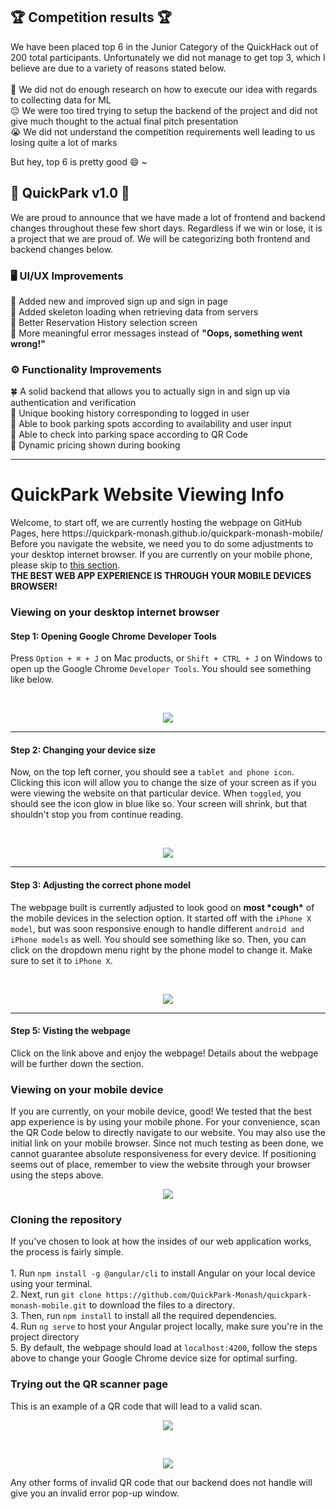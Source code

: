 <h2>🏆 Competition results 🏆</h2>
We have been placed top 6 in the Junior Category of the QuickHack out of 200 total participants. Unfortunately we did not manage to get top 3, which I believe are due to a variety of reasons stated below.<br>
<br>
🙍 We did not do enough research on how to execute our idea with regards to collecting data for ML <br>
😔 We were too tired trying to setup the backend of the project and did not give much thought to the actual final pitch presentation<br>
😭 We did not understand the competition requirements well leading to us losing quite a lot of marks<br>

But hey, top 6 is pretty good 😄 ~

<h2>🎉 QuickPark v1.0 🎉</h2>
We are proud to announce that we have made a lot of frontend and backend changes throughout these few short days. Regardless if we win or lose, it is a project that we are proud of. We will be categorizing both frontend and backend changes below. 

<h3>🖥️ UI/UX Improvements</h3>
🌹 Added new and improved sign up and sign in page <br>
🌻 Added skeleton loading when retrieving data from servers <br>
🌺 Better Reservation History selection screen <br>
🌼 More meaningful error messages instead of <b>"Oops, something went wrong!"</b> <br>

<h3>⚙️ Functionality Improvements</h3>
🍀 A solid backend that allows you to actually sign in and sign up via authentication and verification <br>
🍁 Unique booking history corresponding to logged in user <br>
🍂 Able to book parking spots according to availability and user input<br>
🌱 Able to check into parking space according to QR Code <br>
🌵 Dynamic pricing shown during booking <br>
<hr>

<h1>QuickPark Website Viewing Info</h1>
Welcome, to start off, we are currently hosting the webpage on GitHub Pages, here https://quickpark-monash.github.io/quickpark-monash-mobile/ Before you navigate the website, we need you to do some adjustments to your desktop internet browser. If you are currently on your mobile phone, please skip to <a href="https://github.com/QuickPark-Monash/quickpark-monash-mobile#viewing-on-your-mobile-device">this section</a>. <br>
<b>THE BEST WEB APP EXPERIENCE IS THROUGH YOUR MOBILE DEVICES BROWSER!</b>

<h3>Viewing on your desktop internet browser</h3> 
<h4>Step 1: Opening Google Chrome Developer Tools</h4>
Press <code>Option + ⌘ + J</code> on Mac products, or <code>Shift + CTRL + J</code> on Windows to open up the Google Chrome <code>Developer Tools</code>. You should see something like below.

&nbsp;

<p align=center><img src="https://user-images.githubusercontent.com/63769232/145387667-18a9bf31-4138-4160-8e04-98e6793319a5.png"></p>

<hr>

<h4>Step 2: Changing your device size</h4>
Now, on the top left corner, you should see a <code>tablet and phone icon</code>. Clicking this icon will allow you to change the size of your screen as if you were viewing the website on that particular device. When <code>toggled</code>, you should see the icon glow in blue like so. Your screen will shrink, but that shouldn't stop you from continue reading.<br>

&nbsp;

<p align=center><img src="https://user-images.githubusercontent.com/63769232/145388232-53120a06-fb2c-495f-a941-81469df3e917.png"></p>

<hr>

<h4>Step 3: Adjusting the correct phone model</h4>
The webpage built is currently adjusted to look good on <b>most *cough*</b> of the mobile devices in the selection option. It started off with the <code>iPhone X model</code>, but was soon responsive enough to handle different <code>android and iPhone models</code> as well. You should see something like so. Then, you can click on the dropdown menu right by the phone model to change it. Make sure to set it to <code>iPhone X</code>.<br>

&nbsp;

<p align=center><img src="https://user-images.githubusercontent.com/63769232/145395423-221c4e03-6e79-43d3-a3a7-8e25697efecb.png"></p>

<hr>

<!-- <p align="center"><img src="https://user-images.githubusercontent.com/63769232/145386908-3be43c98-15f0-4050-94b4-732cb39d9f12.png"></p> -->

<h4>Step 5: Visting the webpage</h4>
Click on the link above and enjoy the webpage! Details about the webpage will be further down the section. 

<h3>Viewing on your mobile device</h3> 
If you are currently, on your mobile device, good! We tested that the best app experience is by using your mobile phone. For your convenience, scan the QR Code below to directly navigate to our website. You may also use the initial link on your mobile browser. Since not much testing as been done, we cannot guarantee absolute responsiveness for every device. If positioning seems out of place, remember to view the website through your browser using the steps above. 

<p align=center><img src="https://user-images.githubusercontent.com/63769232/145398637-ff67dcaf-bc76-42c3-9ca4-33e7e164207c.png"></p>


<h3>Cloning the repository</h3>
If you've chosen to look at how the insides of our web application works, the process is fairly simple. <br><br>
1. Run <code>npm install -g @angular/cli</code> to install Angular on your local device using your terminal.<br>
2. Next, run <code>git clone https://github.com/QuickPark-Monash/quickpark-monash-mobile.git</code> to download the files to a directory.<br>
3. Then, run <code>npm install</code> to install all the required dependencies.<br>
4. Run <code>ng serve</code> to host your Angular project locally, make sure you're in the project directory<br>
5. By default, the webpage should load at <code>localhost:4200</code>, follow the steps above to change your Google Chrome device size for optimal surfing.

<h3>Trying out the QR scanner page</h3>
This is an example of a QR code that will lead to a valid scan.
<p align=center><img src="https://user-images.githubusercontent.com/44129179/146675721-6238bc24-aedf-4520-9566-a7f07618b307.png"></p> <br> 
<p align=center> <img src="https://user-images.githubusercontent.com/44129179/146675753-60e6904d-44e1-4c41-8e28-e552ff6457b3.png" width="">
</p>
Any other forms of invalid QR code that our backend does not handle will give you an invalid error pop-up window.


<!-- to start off, run npm install on these few stuff:
npm i angular 
npm i @zxing/library --force
npm i @zxing/browser --force
npm i @zxing/ngx-scanner --force
npm install vega
npm install vega-lite
npm install vega-embed -->





